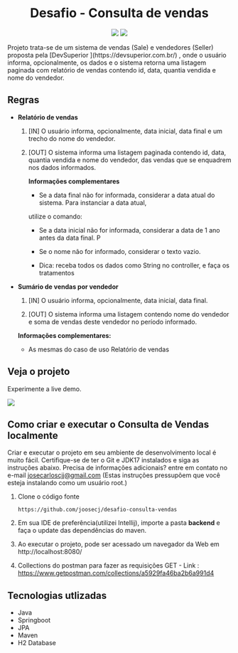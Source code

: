 <h1 align="center">Desafio - Consulta de vendas</h1>

<p align='center'> 
    <img src="https://img.shields.io/badge/Spring_Boot-F2F4F9?style=for-the-badge&logo=spring-boot"/>
    <img src="https://img.shields.io/badge/Java-ED8B00?style=for-the-badge&logo=java&logoColor=white"/>  
</p>    
Projeto trata-se de um sistema de vendas (Sale) e vendedores (Seller) proposta pela [DevSuperior ](https://devsuperior.com.br/) , onde o usuário informa, opcionalmente, os dados e o sistema retorna uma listagem paginada com relatório de vendas contendo id, data, quantia vendida e nome do vendedor. 

<h2>Regras</h2>

- **Relatório de vendas**

  1. [IN] O usuário informa, opcionalmente, data inicial, data final e um trecho do nome do vendedor.

  2. [OUT] O sistema informa uma listagem paginada contendo id, data, quantia vendida e nome do
     vendedor, das vendas que se enquadrem nos dados informados.

     **Informações complementares**

     -  Se a data final não for informada, considerar a data atual do sistema. Para instanciar a data atual,

       utilize o comando:

     - Se a data inicial não for informada, considerar a data de 1 ano antes da data final. P

     - Se o nome não for informado, considerar o texto vazio.

     - Dica: receba todos os dados como String no controller, e faça os tratamentos

       

- **Sumário de vendas por vendedor**

  1. [IN] O usuário informa, opcionalmente, data inicial, data final.

  2. [OUT] O sistema informa uma listagem contendo nome do vendedor e soma de vendas deste vendedor
      no período informado.

    **Informações complementares:**

    -  As mesmas do caso de uso Relatório de vendas

<h2>Veja o projeto</h2>

Experimente a live demo.

![](https://i.imgur.com/mMNCgkk.gif)

<h2>Como criar e executar o Consulta de Vendas localmente</h2>

Criar e executar o projeto em seu ambiente de desenvolvimento local é muito fácil. Certifique-se de ter o Git e JDK17 instalados e siga as instruções abaixo. Precisa de informações adicionais? entre em contato no e-mail josecarloscjj@gmail.com 
(Estas instruções pressupõem que você esteja instalando como um usuário root.)

1. Clone o código fonte

   ````https://github.com/joosecj/desafio-consulta-vendas````

2. Em sua IDE de preferência(utilizei Intellij), importe a pasta **backend** e faça o update das dependências do maven.

3. Ao executar o projeto, pode ser acessado um navegador da Web em http://localhost:8080/

4. Collections do postman para fazer as requisições GET - Link : https://www.getpostman.com/collections/a5929fa46ba2b6a991d4



<h2>Tecnologias utlizadas</h2>

- Java
- Springboot
- JPA
- Maven
- H2 Database





